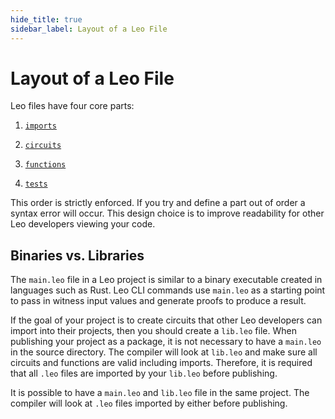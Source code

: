 ```yaml
---
hide_title: true
sidebar_label: Layout of a Leo File
---
```


# Layout of a Leo File

Leo files have four core parts:
1. [`imports`](./imports)

2. [`circuits`](./circuits)

3. [`functions`](./functions)

4. [`tests`](./testing)

This order is strictly enforced. If you try and define a part out of order a syntax error will occur.
This design choice is to improve readability for other Leo developers viewing your code.

## Binaries vs. Libraries

The `main.leo` file in a Leo project is similar to a binary executable created in languages such as Rust.
Leo CLI commands use `main.leo` as a starting point to pass in witness input values and generate proofs to produce a result.

If the goal of your project is to create circuits that other Leo developers can import into their projects, 
then you should create a `lib.leo` file. When publishing your project as a package, it is not necessary to have a `main.leo`
in the source directory. The compiler will look at `lib.leo` and make sure all circuits and functions are valid including imports.
Therefore, it is required that all `.leo` files are imported by your `lib.leo` before publishing.

It is possible to have a `main.leo` and `lib.leo` file in the same project. The compiler will look at `.leo` files 
imported by either before publishing.

